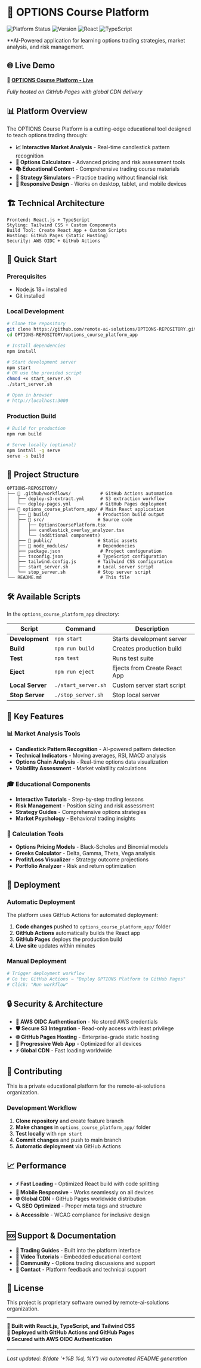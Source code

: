 # 🚀 OPTIONS Course Platform

![Platform Status](https://img.shields.io/badge/Status-Live-brightgreen)
![Version](https://img.shields.io/badge/Version-1.0.0-blue)
![React](https://img.shields.io/badge/React-18+-61DAFB?logo=react)
![TypeScript](https://img.shields.io/badge/TypeScript-Latest-3178C6?logo=typescript)

**AI-Powered application for learning options trading strategies, market analysis, and risk management.

## 🌐 Live Demo

**🔗 [OPTIONS Course Platform - Live](https://remote-ai-solutions.github.io/OPTIONS-REPOSITORY)**

*Fully hosted on GitHub Pages with global CDN delivery*

## 📊 Platform Overview

The OPTIONS Course Platform is a cutting-edge educational tool designed to teach options trading through:

- **📈 Interactive Market Analysis** - Real-time candlestick pattern recognition
- **🧮 Options Calculators** - Advanced pricing and risk assessment tools  
- **📚 Educational Content** - Comprehensive trading course materials
- **🎯 Strategy Simulators** - Practice trading without financial risk
- **📱 Responsive Design** - Works on desktop, tablet, and mobile devices

## 🏗️ Technical Architecture

```
Frontend: React.js + TypeScript
Styling: Tailwind CSS + Custom Components
Build Tool: Create React App + Custom Scripts
Hosting: GitHub Pages (Static Hosting)
Security: AWS OIDC + GitHub Actions
```

## 🚀 Quick Start

### Prerequisites
- Node.js 18+ installed
- Git installed

### Local Development
```bash
# Clone the repository
git clone https://github.com/remote-ai-solutions/OPTIONS-REPOSITORY.git
cd OPTIONS-REPOSITORY/options_course_platform_app

# Install dependencies
npm install

# Start development server
npm start
# OR use the provided script
chmod +x start_server.sh
./start_server.sh

# Open in browser
# http://localhost:3000
```

### Production Build
```bash
# Build for production
npm run build

# Serve locally (optional)
npm install -g serve
serve -s build
```

## 📁 Project Structure

```
OPTIONS-REPOSITORY/
├── 📂 .github/workflows/           # GitHub Actions automation
│   ├── deploy-s3-extract.yml      # S3 extraction workflow  
│   └── deploy-pages.yml           # GitHub Pages deployment
├── 📂 options_course_platform_app/ # Main React application
│   ├── 📂 build/                  # Production build output
│   ├── 📂 src/                    # Source code
│   │   ├── OptionsCoursePlatform.tsx
│   │   ├── candlestick_overlay_analyzer.tsx
│   │   └── (additional components)
│   ├── 📂 public/                 # Static assets
│   ├── 📂 node_modules/           # Dependencies
│   ├── package.json               # Project configuration
│   ├── tsconfig.json             # TypeScript configuration
│   ├── tailwind.config.js        # Tailwind CSS configuration
│   ├── start_server.sh           # Local server script
│   └── stop_server.sh            # Stop server script
└── README.md                      # This file
```

## 🛠️ Available Scripts

In the `options_course_platform_app` directory:

| Script | Command | Description |
|--------|---------|-------------|
| **Development** | `npm start` | Starts development server |
| **Build** | `npm run build` | Creates production build |
| **Test** | `npm test` | Runs test suite |
| **Eject** | `npm run eject` | Ejects from Create React App |
| **Local Server** | `./start_server.sh` | Custom server start script |
| **Stop Server** | `./stop_server.sh` | Stop local server |

## 🔧 Key Features

### 📊 Market Analysis Tools
- **Candlestick Pattern Recognition** - AI-powered pattern detection
- **Technical Indicators** - Moving averages, RSI, MACD analysis
- **Options Chain Analysis** - Real-time options data visualization
- **Volatility Assessment** - Market volatility calculations

### 🎓 Educational Components
- **Interactive Tutorials** - Step-by-step trading lessons
- **Risk Management** - Position sizing and risk assessment
- **Strategy Guides** - Comprehensive options strategies
- **Market Psychology** - Behavioral trading insights

### 🧮 Calculation Tools
- **Options Pricing Models** - Black-Scholes and Binomial models
- **Greeks Calculator** - Delta, Gamma, Theta, Vega analysis
- **Profit/Loss Visualizer** - Strategy outcome projections
- **Portfolio Analyzer** - Risk and return optimization

## 🚀 Deployment

### Automatic Deployment
The platform uses GitHub Actions for automated deployment:

1. **Code changes** pushed to `options_course_platform_app/` folder
2. **GitHub Actions** automatically builds the React app
3. **GitHub Pages** deploys the production build
4. **Live site** updates within minutes

### Manual Deployment
```bash
# Trigger deployment workflow
# Go to: GitHub Actions → "Deploy OPTIONS Platform to GitHub Pages"
# Click: "Run workflow"
```

## 🔒 Security & Architecture

- **🔐 AWS OIDC Authentication** - No stored AWS credentials
- **🛡️ Secure S3 Integration** - Read-only access with least privilege
- **🌐 GitHub Pages Hosting** - Enterprise-grade static hosting
- **📱 Progressive Web App** - Optimized for all devices
- **⚡ Global CDN** - Fast loading worldwide

## 🤝 Contributing

This is a private educational platform for the remote-ai-solutions organization. 

### Development Workflow
1. **Clone repository** and create feature branch
2. **Make changes** in `options_course_platform_app/` folder
3. **Test locally** with `npm start`
4. **Commit changes** and push to main branch
5. **Automatic deployment** via GitHub Actions

## 📈 Performance

- **⚡ Fast Loading** - Optimized React build with code splitting
- **📱 Mobile Responsive** - Works seamlessly on all devices  
- **🌐 Global CDN** - GitHub Pages worldwide distribution
- **🔍 SEO Optimized** - Proper meta tags and structure
- **♿ Accessible** - WCAG compliance for inclusive design

## 🆘 Support & Documentation

- **📖 Trading Guides** - Built into the platform interface
- **🎥 Video Tutorials** - Embedded educational content
- **💬 Community** - Options trading discussions and support
- **📧 Contact** - Platform feedback and technical support

## 📜 License

This project is proprietary software owned by remote-ai-solutions organization.

---

**🌟 Built with React.js, TypeScript, and Tailwind CSS**  
**🚀 Deployed with GitHub Actions and GitHub Pages**  
**🔒 Secured with AWS OIDC Authentication**

---

*Last updated: $(date '+%B %d, %Y') via automated README generation*
